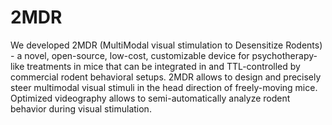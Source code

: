 # 2MDR
We developed 2MDR (MultiModal visual stimulation to Desensitize Rodents) - a novel, open-source, low-cost, customizable device for psychotherapy-like treatments in mice that can be integrated in and TTL-controlled by commercial rodent behavioral setups. 2MDR allows to design and precisely steer multimodal visual stimuli in the head direction of freely-moving mice. Optimized videography allows to semi-automatically analyze rodent behavior during visual stimulation. 
